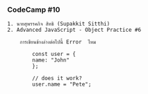 ### CodeCamp #10
    1. นายสุพรรคกิจ สิทธิ (Supakkit Sitthi)
    2. Advanced JavaScript - Object Practice #6

        การเขียนข้างล่างต่อไปนี้ Error  ไหม

            const user = {
            name: "John"
            };

            // does it work?
            user.name = "Pete";